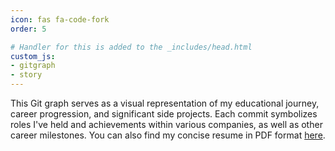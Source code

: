 ```yaml
---
icon: fas fa-code-fork
order: 5

# Handler for this is added to the _includes/head.html
custom_js:
- gitgraph
- story
---
```

This Git graph serves as a visual representation of my educational journey, career progression, and significant side
projects. Each commit symbolizes roles I've held and achievements within various companies, as well as other career
milestones. You can also find my concise resume in PDF format [here](/assets/resume-alexovic.pdf).

<!-- DOM element in which we'll mount our graph -->
<div id="graph-container"></div>
